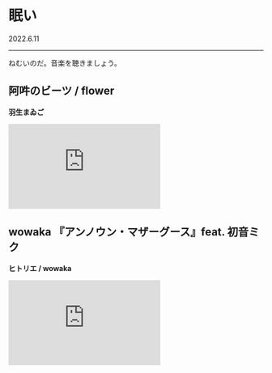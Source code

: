 # 眠い
2022.6.11

---
ねむいのだ。音楽を聴きましょう。
## 阿吽のビーツ / flower
**羽生まゐご**

<iframe width="300" height="168" src="https://www.youtube.com/embed/SiqjnFhLq2U" title="YouTube video player" frameborder="0" allow="accelerometer; autoplay; clipboard-write; encrypted-media; gyroscope; picture-in-picture" allowfullscreen="allowfullscreen"></iframe>

## wowaka 『アンノウン・マザーグース』feat. 初音ミク
**ヒトリエ / wowaka**

<iframe width="300" height="168" src="https://www.youtube.com/embed/P_CSdxSGfaA" title="YouTube video player" frameborder="0" allow="accelerometer; autoplay; clipboard-write; encrypted-media; gyroscope; picture-in-picture" allowfullscreen="allowfullscreen"></iframe>
